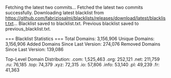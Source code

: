 Fetching the latest two commits...
Fetched the latest two commits successfully.
Downloading latest blacklist from https://github.com/fabriziosalmi/blacklists/releases/download/latest/blacklist.txt...
Blacklist saved to blacklist.txt.
Previous blacklist saved to previous_blacklist.txt.

=== Blacklist Statistics ===
Total Domains: 3,156,906
Unique Domains: 3,156,906
Added Domains Since Last Version: 274,076
Removed Domains Since Last Version: 139,086

Top-Level Domain Distribution:
  .com: 1,525,463
  .org: 252,121
  .net: 211,759
  .ru: 76,185
  .top: 74,379
  .xyz: 72,315
  .io: 57,806
  .info: 53,140
  .pl: 49,239
  .fr: 41,363
